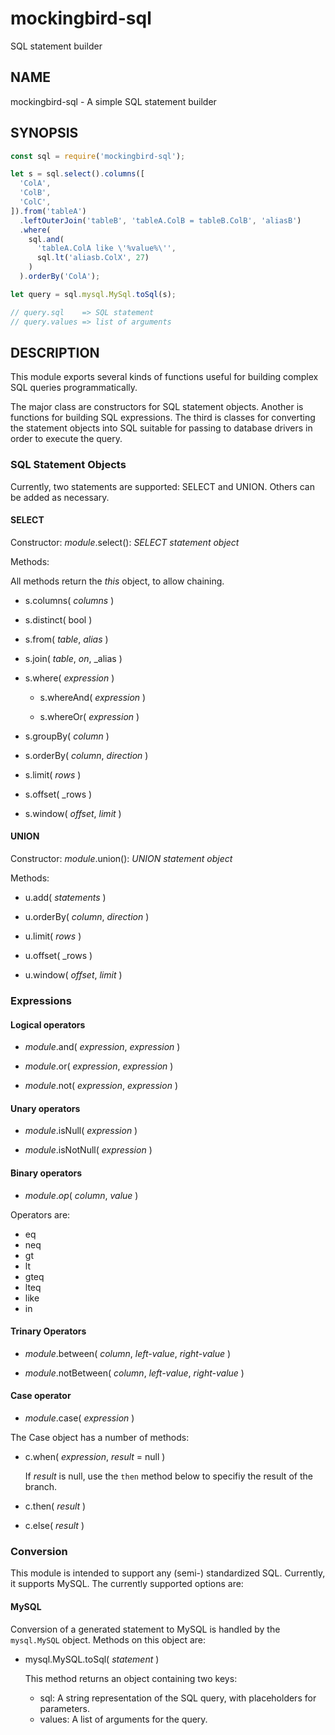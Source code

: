 # mockingbird-sql
SQL statement builder

## NAME

mockingbird-sql - A simple SQL statement builder

## SYNOPSIS

```js
const sql = require('mockingbird-sql');

let s = sql.select().columns([
  'ColA',
  'ColB',
  'ColC',
]).from('tableA')
  .leftOuterJoin('tableB', 'tableA.ColB = tableB.ColB', 'aliasB')
  .where(
    sql.and(
      'tableA.ColA like \'%value%\'',
      sql.lt('aliasb.ColX', 27)
    )
  ).orderBy('ColA');

let query = sql.mysql.MySql.toSql(s);

// query.sql    => SQL statement
// query.values => list of arguments
```

## DESCRIPTION

This module exports several kinds of functions useful for building complex
SQL queries programmatically.

The major class are constructors for SQL statement objects. Another is functions
for building SQL expressions. The third is classes for converting the statement
objects into SQL suitable for passing to database drivers in order to execute
the query.

### SQL Statement Objects

Currently, two statements are supported: SELECT and UNION. Others can be added
as necessary.

#### SELECT

Constructor: _module_.select(): _SELECT statement object_

Methods:

All methods return the *this* object, to allow chaining.

* s.columns( _columns_ )

* s.distinct( bool )

* s.from( _table_, _alias_ )

* s.join( _table_, _on_, _alias )

* s.where( _expression_ )

  - s.whereAnd( _expression_ )

  - s.whereOr( _expression_ )

* s.groupBy( _column_ )

* s.orderBy( _column_, _direction_ )

* s.limit( _rows_ )

* s.offset( _rows )

* s.window( _offset_, _limit_ )

#### UNION

Constructor: _module_.union(): _UNION statement object_

Methods:

* u.add( _statements_ )

* u.orderBy( _column_, _direction_ )

* u.limit( _rows_ )

* u.offset( _rows )

* u.window( _offset_, _limit_ )

### Expressions

#### Logical operators

* _module_.and( _expression_, _expression_ )

* _module_.or( _expression_, _expression_ )

* _module_.not( _expression_, _expression_ )

#### Unary operators

* _module_.isNull( _expression_ )

* _module_.isNotNull( _expression_ )

#### Binary operators

* _module_._op_( _column_, _value_ )

Operators are:

  - eq
  - neq
  - gt
  - lt
  - gteq
  - lteq
  - like
  - in

#### Trinary Operators

* _module_.between( _column_, _left-value_, _right-value_ )

* _module_.notBetween( _column_, _left-value_, _right-value_ )

#### Case operator

* _module_.case( _expression_ )

The Case object has a number of methods:

  - c.when( _expression_, _result_ = null )

    If _result_ is null, use the `then` method below to specifiy the result of
    the branch.

  - c.then( _result_ )

  - c.else( _result_ )

### Conversion

This module is intended to support any (semi-) standardized SQL. Currently,
it supports MySQL. The currently supported options are:

#### MySQL

Conversion of a generated statement to MySQL is handled by the `mysql.MySQL`
object. Methods on this object are:

* mysql.MySQL.toSql( _statement_ )

  This method returns an object containing two keys:

  - sql: A string representation of the SQL query, with placeholders for parameters.
  - values: A list of arguments for the query.
